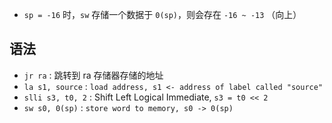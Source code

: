 - `sp = -16` 时，`sw` 存储一个数据于 `0(sp)`，则会存在  `-16 ~ -13` （向上）

## 语法

- `jr ra` : 跳转到 ra 存储器存储的地址
- `la s1, source` :  `load address, s1 <- address of label called "source"`
- `slli s3, t0, 2` : Shift Left Logical Immediate, `s3 = t0 << 2`
- `sw s0, 0(sp)` : `store word to memory, s0 -> 0(sp)`
